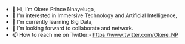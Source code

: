 - 👋 Hi, I’m Okere Prince Nnayelugo,
- 👀 I’m interested in Immersive Technology and Artificial Intelligence,
- 🌱 I’m currently learning Big Data,
- 💞️ I’m looking forward to collaborate and network.
- 📫 How to reach me on Twitter:- https://www.twitter.com/Okere_NP

<!---
Okere-NP/Okere-NP is a ✨ special ✨ repository because its `README.md` (this file) appears on your GitHub profile.
You can click the Preview link to take a look at your changes.
--->
